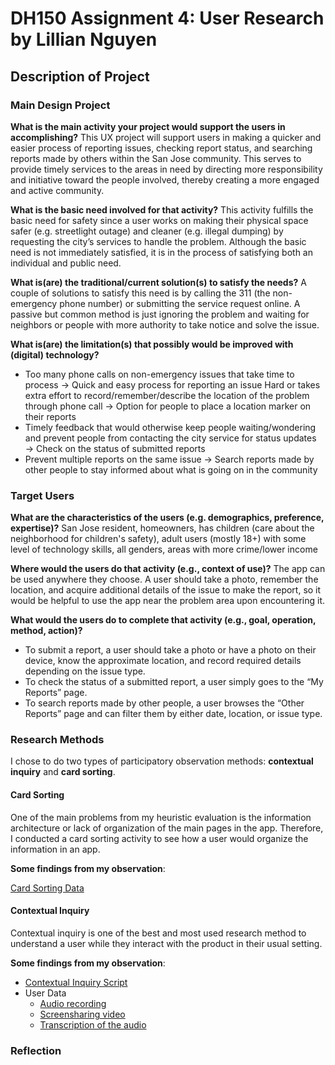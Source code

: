 # DH150 Assignment 4: User Research by Lillian Nguyen

## Description of Project

### Main Design Project
**What is the main activity your project would support the users in accomplishing?**
This UX project will support users in making a quicker and easier process of reporting issues, checking report status, and searching reports made by others within the San Jose community. This serves to provide timely services to the areas in need by directing more responsibility and initiative toward the people involved, thereby creating a more engaged and active community.

**What is the basic need involved for that activity?**
This activity fulfills the basic need for safety since a user works on making their physical space safer (e.g. streetlight outage) and cleaner (e.g. illegal dumping) by requesting the city’s services to handle the problem. Although the basic need is not immediately satisfied, it is in the process of satisfying both an individual and public need.

**What is(are) the traditional/current solution(s) to satisfy the needs?**
A couple of solutions to satisfy this need is by calling the 311 (the non-emergency phone number) or submitting the service request online. A passive but common method is just ignoring the problem and waiting for neighbors or people with more authority to take notice and solve the issue.

**What is(are) the limitation(s) that possibly would be improved with (digital) technology?**
* Too many phone calls on non-emergency issues that take time to process → Quick and easy process for reporting an issue
Hard or takes extra effort to record/remember/describe the location of the problem through phone call → Option for people to place a location marker on their reports
* Timely feedback that would otherwise keep people waiting/wondering and prevent people from contacting the city service for status updates → Check on the status of submitted reports
* Prevent multiple reports on the same issue → Search reports made by other people to stay informed about what is going on in the community

### Target Users
**What are the characteristics of the users (e.g. demographics, preference, expertise)?**
San Jose resident, homeowners, has children (care about the neighborhood for children's safety), adult users (mostly 18+) with some level of technology skills, all genders, areas with more crime/lower income

**Where would the users do that activity (e.g., context of use)?**
The app can be used anywhere they choose. A user should take a photo, remember the location, and acquire additional details of the issue to make the report, so it would be helpful to use the app near the problem area upon encountering it. 

**What would the users do to complete that activity (e.g., goal, operation, method, action)?**
* To submit a report, a user should take a photo or have a photo on their device, know the approximate location, and record required details depending on the issue type. 
* To check the status of a submitted report, a user simply goes to the “My Reports” page.
* To search reports made by other people, a user browses the “Other Reports” page and can filter them by either date, location, or issue type.

### Research Methods
I chose to do two types of participatory observation methods: **contextual inquiry** and **card sorting**.

#### Card Sorting
One of the main problems from my heuristic evaluation is the information architecture or lack of organization of the main pages in the app. Therefore, I conducted a card sorting activity to see how a user would organize the information in an app.

**Some findings from my observation**:


[Card Sorting Data](link)

#### Contextual Inquiry
Contextual inquiry is one of the best and most used research method to understand a user while they interact with the product in their usual setting. 

**Some findings from my observation**:


* [Contextual Inquiry Script](link)
* User Data
  * [Audio recording](link)
  * [Screensharing video](link)
  * [Transcription of the audio](link)

### Reflection
